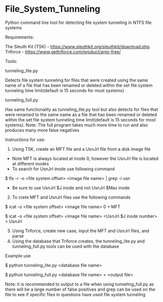 # File_System_Tunneling

Python command line tool for detecting file system tunneling in NTFS file systems


Requirements:

The Sleuth Kit (TSK) - https://www.sleuthkit.org/sleuthkit/download.php
Triforce - https://www.gettriforce.com/product/anjp-free/


Tools:


tunneling_lite.py

Detects file system tunneling for files that were created using the same name of a file that has been renamed or deleted within the set file system tunneling time limit(default is 15 seconds for most systems)


tunneling_full.py

Has same functionality as tunneling_lite.py tool but also detects for files that were renamed to the same name as a file that has been renamed or deleted within the set file system tunneling time limit(default is 15 seconds for most systems). Note: The full program takes much more time to run and also produces many more false negatives


Instructions for use:

1. Using TSK, create an MFT file and a UsnJrl file from a disk image file
  - Note MFT is always located at inode 0, however the UsnJrl file is located at different inodes
  - To search for UsnJrl inode use following command
  
  $ fls -r -o \<file system offset\> \<image file name\> | grep -i usn
  
  - Be sure to use UsnJrl $J inode and not UsnJrl $Max inode
2. To crete MFT and UsnJrl files use the following commands
  
  $ icat -o \<file system offset\> \<image file name\> 0 \> MFT
  
  $ icat -o \<file system offset\> \<image file name\> \<UsnJrl $J inode number\> \> UsnJrl

3. Using Triforce, create new case, input the MFT and UsnJrl files, and parse
4. Using the database that Triforce creates, the tunneling_lite.py and tunneling_full.py tools can be used with the database
  
  
Example use

$ python tunneling_lite.py \<database file name\>
  
$ python tunneling_full.py \<database file name\> \> \<output file\>

  Note: it is recommended to output to a file when using tunneling_full.py as there will be a large number of false positives and grep can be used on the file to see if specific files in questions have used file system tunneling
